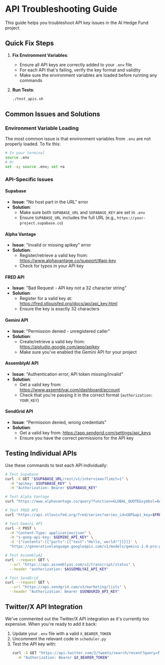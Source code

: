 # API Troubleshooting Guide

This guide helps you troubleshoot API key issues in the AI Hedge Fund project.

## Quick Fix Steps

1. **Fix Environment Variables**: 
   - Ensure all API keys are correctly added to your `.env` file
   - For each API that's failing, verify the key format and validity
   - Make sure the environment variables are loaded before running any commands

2. **Run Tests**:
   ```bash
   ./test_apis.sh
   ```

## Common Issues and Solutions

### Environment Variable Loading

The most common issue is that environment variables from `.env` are not properly loaded. To fix this:

```bash
# In your terminal
source .env
# Or
set -a; source .env; set +a
```

### API-Specific Issues

#### Supabase

- **Issue**: "No host part in the URL" error
- **Solution**: 
  - Make sure both `SUPABASE_URL` and `SUPABASE_KEY` are set in `.env`
  - Ensure `SUPABASE_URL` includes the full URL (e.g., `https://your-project.supabase.co`)

#### Alpha Vantage

- **Issue**: "Invalid or missing apikey" error
- **Solution**:
  - Register/retrieve a valid key from: https://www.alphavantage.co/support/#api-key
  - Check for typos in your API key

#### FRED API

- **Issue**: "Bad Request - API key not a 32 character string"
- **Solution**:
  - Register for a valid key at: https://fred.stlouisfed.org/docs/api/api_key.html
  - Ensure the key is exactly 32 characters

#### Gemini API

- **Issue**: "Permission denied - unregistered caller"
- **Solution**:
  - Create/retrieve a valid key from: https://aistudio.google.com/app/apikey
  - Make sure you've enabled the Gemini API for your project

#### AssemblyAI API

- **Issue**: "Authentication error, API token missing/invalid"
- **Solution**:
  - Get a valid key from: https://www.assemblyai.com/dashboard/account
  - Check that you're passing it in the correct format (`authorization: YOUR_KEY`)

#### SendGrid API

- **Issue**: "Permission denied, wrong credentials"
- **Solution**:
  - Get a valid key from: https://app.sendgrid.com/settings/api_keys
  - Ensure you have the correct permissions for the API key

## Testing Individual APIs

Use these commands to test each API individually:

```bash
# Test Supabase
curl -X GET "$SUPABASE_URL/rest/v1/interviews?limit=1" \
  -H "apikey: $SUPABASE_KEY" \
  -H "Authorization: Bearer $SUPABASE_KEY"

# Test Alpha Vantage
curl "https://www.alphavantage.co/query?function=GLOBAL_QUOTE&symbol=AAPL&apikey=$ALPHA_VANTAGE_API_KEY"

# Test FRED API
curl "https://api.stlouisfed.org/fred/series?series_id=GDP&api_key=$FRED_API_KEY&file_type=json"

# Test Gemini API
curl -X POST \
  -H "Content-Type: application/json" \
  -H "x-goog-api-key: $GEMINI_API_KEY" \
  -d '{"contents":[{"parts":[{"text":"Hello, world!"}]}]}' \
  "https://generativelanguage.googleapis.com/v1/models/gemini-1.0-pro:generateContent"

# Test AssemblyAI
curl --request GET \
  --url "https://api.assemblyai.com/v2/transcript/status" \
  --header "authorization: $ASSEMBLYAI_API_KEY"

# Test SendGrid
curl --request GET \
  --url "https://api.sendgrid.com/v3/marketing/lists" \
  --header "Authorization: Bearer $SENDGRID_API_KEY"
```

## Twitter/X API Integration

We've commented out the Twitter/X API integration as it's currently too expensive. When you're ready to add it back:

1. Update your `.env` file with a valid `X_BEARER_TOKEN`
2. Uncomment the relevant code in `scheduler.py`
3. Test the API key with:
   ```bash
   curl -X GET "https://api.twitter.com/2/tweets/search/recent?query=from:twitterdev" \
     -H "Authorization: Bearer $X_BEARER_TOKEN"
   ``` 